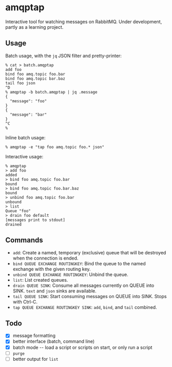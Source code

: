 # amqptap

Interactive tool for watching messages on RabbitMQ. Under development, partly as a learning project.

## Usage

Batch usage, with the `jq` JSON filter and pretty-printer:

```
% cat > batch.amqptap
add foo
bind foo amq.topic foo.bar
bind foo amq.topic bar.baz
tail foo json
^D
% amqptap -b batch.amqptap | jq .message
{
  "message": "foo"
}
{
  "message": "bar"
}
^C
%
```

Inline batch usage:

```
% amqptap -e "tap foo amq.topic foo.* json"
```

Interactive usage:

```
% amqptap
> add foo
added
> bind foo amq.topic foo.bar
bound
> bind foo amq.topic foo.bar.baz
bound
> unbind foo amq.topic foo.bar
unbound
> list
Queue "foo"
> drain foo default
[messages print to stdout]
drained
```

## Commands

* `add`: Create a named, temporary (exclusive) queue that will be destroyed when the connection is ended.
* `bind QUEUE EXCHANGE ROUTINGKEY`: Bind the queue to the named exchange with the given routing key.
* `unbind QUEUE EXCHANGE ROUTINGKEY`: Unbind the queue.
* `list`: List created queues.
* `drain QUEUE SINK`: Consume all messages currently on QUEUE into SINK. `text` and `json` sinks are available.
* `tail QUEUE SINK`: Start consuming messages on QUEUE into SINK. Stops with Ctrl-C.
* `tap QUEUE EXCHANGE ROUTINGKEY SINK`: `add`, `bind`, and `tail` combined.

## Todo

- [x] message formatting
- [x] better interface (batch, command line)
- [x] batch mode -- load a script or scripts on start, or only run a script
- [ ] `purge`
- [ ] better output for `list`
